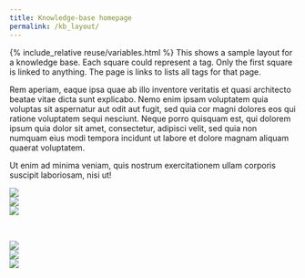 ```yaml
---
title: Knowledge-base homepage
permalink: /kb_layout/
---
```

{% include_relative reuse/variables.html %}
This shows a sample layout for a knowledge base. Each square could represent a tag. Only the first square is linked to anything. The page is links to lists all tags for that page.

Rem aperiam, eaque ipsa quae ab illo inventore veritatis et quasi architecto beatae vitae dicta sunt explicabo. Nemo enim ipsam voluptatem quia voluptas sit aspernatur aut odit aut fugit, sed quia cor magni dolores eos qui ratione voluptatem sequi nesciunt. Neque porro quisquam est, qui dolorem ipsum quia dolor sit amet, consectetur, adipisci velit,  sed quia non numquam eius modi tempora incidunt ut labore et dolore magnam aliquam quaerat voluptatem. 

Ut enim ad minima veniam, quis nostrum exercitationem ullam corporis suscipit laboriosam, nisi ut!

<div class="row">
          <div class="col-md-4"><a href="{{ "/getting_started_index" | prepend: site.baseurl }}"><img src="//placehold.it/300x300" class="img-responsive"></a></div>
          <div class="col-md-4"><img src="//placehold.it/300x300" class="img-responsive"></div>
          <div class="col-md-4"><img src="//placehold.it/300x300" class="img-responsive"></div>
</div>
<p>&nbsp;</p>
<div class="row">
          <div class="col-md-4"><img src="//placehold.it/300x300" class="img-responsive"></div>
          <div class="col-md-4"><img src="//placehold.it/300x300" class="img-responsive"></div>
          <div class="col-md-4"><img src="//placehold.it/300x300" class="img-responsive"></div>
</div>
        
